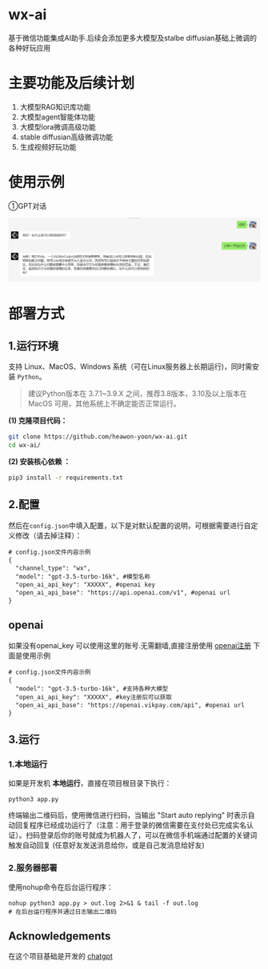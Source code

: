 # wx-ai
基于微信功能集成AI助手.后续会添加更多大模型及stalbe diffusian基础上微调的各种好玩应用


# 主要功能及后续计划
 1. 大模型RAG知识库功能
 2. 大模型agent智能体功能
 3. 大模型lora微调高级功能
 4. stable diffusian高级微调功能
 5. 生成视频好玩功能

# 使用示例

①GPT对话

<img src="assets/img.png" alt="GPT对话"/>


# 部署方式

## 1.运行环境

支持 Linux、MacOS、Windows 系统（可在Linux服务器上长期运行)，同时需安装 `Python`。

> 建议Python版本在 3.7.1~3.9.X 之间，推荐3.8版本，3.10及以上版本在 MacOS 可用，其他系统上不确定能否正常运行。

**(1) 克隆项目代码：**

```bash
git clone https://github.com/heawon-yoon/wx-ai.git
cd wx-ai/
```

**(2) 安装核心依赖 ：**

```bash
pip3 install -r requirements.txt
```

## 2.配置


然后在`config.json`中填入配置，以下是对默认配置的说明，可根据需要进行自定义修改（请去掉注释）：

```shell
# config.json文件内容示例
{
  "channel_type": "wx",
  "model": "gpt-3.5-turbo-16k", #模型名称
  "open_ai_api_key": "XXXXX", #openai key
  "open_ai_api_base": "https://api.openai.com/v1", #openai url
}
```
## openai 
如果没有openai_key 可以使用这里的账号.无需翻墙,直接注册使用
[openai注册](https://openai.vikpay.com)
下面是使用示例
```
# config.json文件内容示例
{
  "model": "gpt-3.5-turbo-16k", #支持各种大模型
  "open_ai_api_key": "XXXXX", #key注册后可以获取
  "open_ai_api_base": "https://openai.vikpay.com/api", #openai url
}
```

## 3.运行

### 1.本地运行

如果是开发机 **本地运行**，直接在项目根目录下执行：

```shell
python3 app.py
```

终端输出二维码后，使用微信进行扫码，当输出 "Start auto replying" 时表示自动回复程序已经成功运行了（注意：用于登录的微信需要在支付处已完成实名认证）。扫码登录后你的账号就成为机器人了，可以在微信手机端通过配置的关键词触发自动回复 (任意好友发送消息给你，或是自己发消息给好友)

### 2.服务器部署

使用nohup命令在后台运行程序：

```
nohup python3 app.py > out.log 2>&1 & tail -f out.log      
# 在后台运行程序并通过日志输出二维码
```

## Acknowledgements

在这个项目基础是开发的 [chatgpt](https://github.com/zhayujie/chatgpt-on-wechat)


